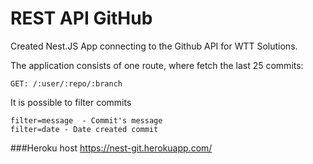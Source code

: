 # REST API GitHub

Created Nest.JS App connecting to the Github API for WTT Solutions.

The application consists of one route, where fetch the last 25 commits:
````
GET: /:user/:repo/:branch
````
It is possible to filter commits
``````
filter=message  - Commit's message
filter=date - Date created commit
``````
###Heroku host
https://nest-git.herokuapp.com/